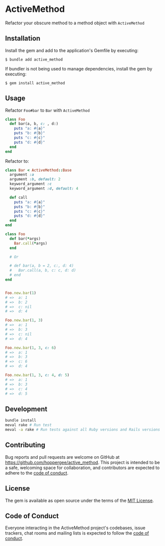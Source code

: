 # ActiveMethod

Refactor your obscure method to a method object with `ActiveMethod`

## Installation

Install the gem and add to the application's Gemfile by executing:

    $ bundle add active_method

If bundler is not being used to manage dependencies, install the gem by executing:

    $ gem install active_method

## Usage

Refactor `Foo#bar` to `Bar` with `ActiveMethod`

```ruby
class Foo
  def bar(a, b, c: , d:)
    puts "a: #{a}"
    puts "b: #{b}"
    puts "c: #{c}"
    puts "d: #{d}"
  end
end
```

Refactor to:

```ruby
class Bar < ActiveMethod::Base
  argument :a
  argument :b, default: 2
  keyword_argument :c
  keyword_argument :d, default: 4

  def call
    puts "a: #{a}"
    puts "b: #{b}"
    puts "c: #{c}"
    puts "d: #{d}"
  end
end

class Foo
  def bar(*args)
    Bar.call(*args)
  end

  # Or

  # def bar(a, b = 2, c:, d: 4)
  #   Bar.call(a, b, c: c, d: d)
  # end
end


Foo.new.bar(1)
# =>  a: 1
# =>  b: 2
# =>  c: nil
# =>  d: 4

Foo.new.bar(1, 3)
# =>  a: 1
# =>  b: 3
# =>  c: nil
# =>  d: 4

Foo.new.bar(1, 3, c: 6)
# =>  a: 1
# =>  b: 3
# =>  c: 6
# =>  d: 4

Foo.new.bar(1, 3, c: 4, d: 5)
# =>  a: 1
# =>  b: 3
# =>  c: 4
# =>  d: 5
```

## Development

```bash
bundle install
meval rake # Run test
meval -a rake # Run tests against all Ruby versions and Rails versions
```

## Contributing

Bug reports and pull requests are welcome on GitHub at https://github.com/hoppergee/active_method. This project is intended to be a safe, welcoming space for collaboration, and contributors are expected to adhere to the [code of conduct](https://github.com/hoppergee/active_method/blob/master/CODE_OF_CONDUCT.md).

## License

The gem is available as open source under the terms of the [MIT License](https://opensource.org/licenses/MIT).

## Code of Conduct

Everyone interacting in the ActiveMethod project's codebases, issue trackers, chat rooms and mailing lists is expected to follow the [code of conduct](https://github.com/hoppergee/active_method/blob/master/CODE_OF_CONDUCT.md).
